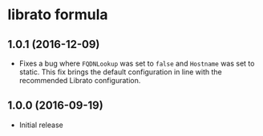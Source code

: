 # librato formula

## 1.0.1 (2016-12-09)

- Fixes a bug where `FQDNLookup` was set to `false` and `Hostname` was set to static. This fix brings the default configuration in line with the recommended Librato configuration.

## 1.0.0 (2016-09-19)

- Initial release
